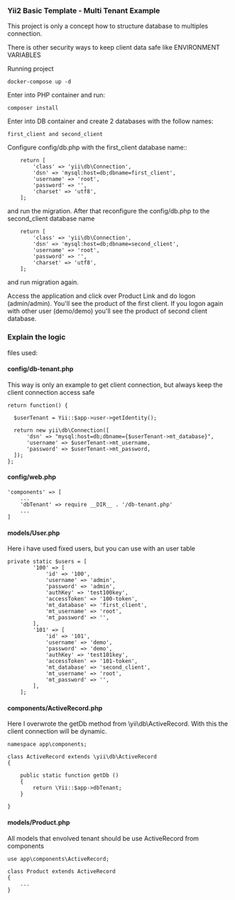 ### Yii2 Basic Template - Multi Tenant Example

This project is only a concept how to structure database to multiples connection.

There is other security ways to keep client data safe like ENVIRONMENT VARIABLES

Running project

    docker-compose up -d

Enter into PHP container and run:

    composer install

Enter into DB container and create 2 databases with the follow names: 

    first_client and second_client

Configure config/db.php with the first_client database name::

```
    return [
        'class' => 'yii\db\Connection',
        'dsn' => 'mysql:host=db;dbname=first_client',
        'username' => 'root',
        'password' => '',
        'charset' => 'utf8',
    ];
```

and run the migration. After that reconfigure the config/db.php to the second_client database name 

```
    return [
        'class' => 'yii\db\Connection',
        'dsn' => 'mysql:host=db;dbname=second_client',
        'username' => 'root',
        'password' => '',
        'charset' => 'utf8',
    ];
```

and run migration again.

Access the application and click over Product Link and do logon (admin/admin). You'll see the product of the first client.
If you logon again with other user (demo/demo) you'll see the product of second client database.

### Explain the logic

files used:

#### config/db-tenant.php

This way is only an example to get client connection, but always keep the client connection access safe

```
return function() {

  $userTenant = Yii::$app->user->getIdentity();

  return new yii\db\Connection([
      'dsn' => "mysql:host=db;dbname={$userTenant->mt_database}",
      'username' => $userTenant->mt_username,
      'password' => $userTenant->mt_password,
  ]);
};
```

#### config/web.php

```
'components' => [
    ...
    'dbTenant' => require __DIR__ . '/db-tenant.php'
    ...
]
```

#### models/User.php

Here i have used fixed users, but you can use with an user table

```
private static $users = [
        '100' => [
            'id' => '100',
            'username' => 'admin',
            'password' => 'admin',
            'authKey' => 'test100key',
            'accessToken' => '100-token',
            'mt_database' => 'first_client',
            'mt_username' => 'root',
            'mt_password' => '',
        ],
        '101' => [
            'id' => '101',
            'username' => 'demo',
            'password' => 'demo',
            'authKey' => 'test101key',
            'accessToken' => '101-token',
            'mt_database' => 'second_client',
            'mt_username' => 'root',
            'mt_password' => '',
        ],
    ];
```
#### components/ActiveRecord.php

Here I overwrote the getDb method from \yii\db\ActiveRecord.
With this the client connection will be dynamic.

```
namespace app\components;

class ActiveRecord extends \yii\db\ActiveRecord
{

    public static function getDb ()
    {
        return \Yii::$app->dbTenant;
    }

}
```

#### models/Product.php

All models that envolved tenant should be use ActiveRecord from components

```
use app\components\ActiveRecord;

class Product extends ActiveRecord
{
    ...
}

```
